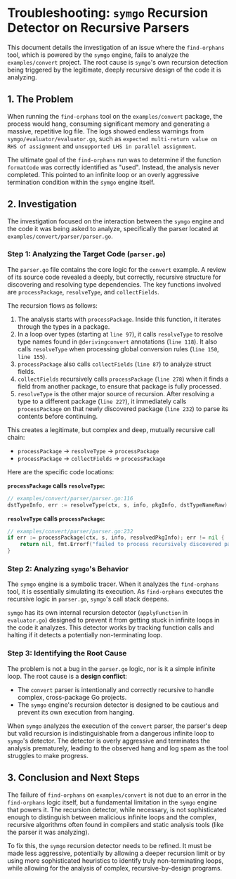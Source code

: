 # Troubleshooting: `symgo` Recursion Detector on Recursive Parsers

This document details the investigation of an issue where the `find-orphans` tool, which is powered by the `symgo` engine, fails to analyze the `examples/convert` project. The root cause is `symgo`'s own recursion detection being triggered by the legitimate, deeply recursive design of the code it is analyzing.

## 1. The Problem

When running the `find-orphans` tool on the `examples/convert` package, the process would hang, consuming significant memory and generating a massive, repetitive log file. The logs showed endless warnings from `symgo/evaluator/evaluator.go`, such as `expected multi-return value on RHS of assignment` and `unsupported LHS in parallel assignment`.

The ultimate goal of the `find-orphans` run was to determine if the function `formatCode` was correctly identified as "used". Instead, the analysis never completed. This pointed to an infinite loop or an overly aggressive termination condition within the `symgo` engine itself.

## 2. Investigation

The investigation focused on the interaction between the `symgo` engine and the code it was being asked to analyze, specifically the parser located at `examples/convert/parser/parser.go`.

### Step 1: Analyzing the Target Code (`parser.go`)
The `parser.go` file contains the core logic for the `convert` example. A review of its source code revealed a deeply, but correctly, recursive structure for discovering and resolving type dependencies. The key functions involved are `processPackage`, `resolveType`, and `collectFields`.

The recursion flows as follows:

1.  The analysis starts with `processPackage`. Inside this function, it iterates through the types in a package.
2.  In a loop over types (starting at `line 97`), it calls `resolveType` to resolve type names found in `@derivingconvert` annotations (`line 118`). It also calls `resolveType` when processing global conversion rules (`line 150`, `line 155`).
3.  `processPackage` also calls `collectFields` (`line 87`) to analyze struct fields.
4.  `collectFields` recursively calls `processPackage` (`line 278`) when it finds a field from another package, to ensure that package is fully processed.
5.  `resolveType` is the other major source of recursion. After resolving a type to a different package (`line 227`), it immediately calls `processPackage` on that newly discovered package (`line 232`) to parse its contents before continuing.

This creates a legitimate, but complex and deep, mutually recursive call chain:
-   `processPackage` -> `resolveType` -> `processPackage`
-   `processPackage` -> `collectFields` -> `processPackage`

Here are the specific code locations:

**`processPackage` calls `resolveType`:**
```go
// examples/convert/parser/parser.go:116
dstTypeInfo, err := resolveType(ctx, s, info, pkgInfo, dstTypeNameRaw)
```

**`resolveType` calls `processPackage`:**
```go
// examples/convert/parser/parser.go:232
if err := processPackage(ctx, s, info, resolvedPkgInfo); err != nil {
    return nil, fmt.Errorf("failed to process recursively discovered package %q: %w", resolvedPkgInfo.PkgPath, err)
}
```

### Step 2: Analyzing `symgo`'s Behavior
The `symgo` engine is a symbolic tracer. When it analyzes the `find-orphans` tool, it is essentially simulating its execution. As `find-orphans` executes the recursive logic in `parser.go`, `symgo`'s call stack deepens.

`symgo` has its own internal recursion detector (`applyFunction` in `evaluator.go`) designed to prevent it from getting stuck in infinite loops in the code it analyzes. This detector works by tracking function calls and halting if it detects a potentially non-terminating loop.

### Step 3: Identifying the Root Cause
The problem is not a bug in the `parser.go` logic, nor is it a simple infinite loop. The root cause is a **design conflict**:
-   The `convert` parser is intentionally and correctly recursive to handle complex, cross-package Go projects.
-   The `symgo` engine's recursion detector is designed to be cautious and prevent its own execution from hanging.

When `symgo` analyzes the execution of the `convert` parser, the parser's deep but valid recursion is indistinguishable from a dangerous infinite loop to `symgo`'s detector. The detector is overly aggressive and terminates the analysis prematurely, leading to the observed hang and log spam as the tool struggles to make progress.

## 3. Conclusion and Next Steps

The failure of `find-orphans` on `examples/convert` is not due to an error in the `find-orphans` logic itself, but a fundamental limitation in the `symgo` engine that powers it. The recursion detector, while necessary, is not sophisticated enough to distinguish between malicious infinite loops and the complex, recursive algorithms often found in compilers and static analysis tools (like the parser it was analyzing).

To fix this, the `symgo` recursion detector needs to be refined. It must be made less aggressive, potentially by allowing a deeper recursion limit or by using more sophisticated heuristics to identify truly non-terminating loops, while allowing for the analysis of complex, recursive-by-design programs.
